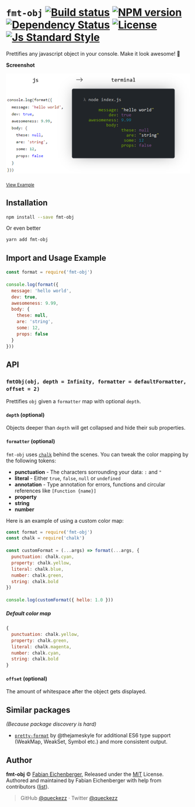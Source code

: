 
# `fmt-obj` [![Build status][travis-image]][travis-url] [![NPM version][version-image]][version-url] [![Dependency Status][david-image]][david-url] [![License][license-image]][license-url] [![Js Standard Style][standard-image]][standard-url]

Prettifies any javascript object in your console. Make it look awesome! :lipstick:

**Screenshot**

<p align="center">
  <img src="./intro.png" />
</p>

<sub><a href='./example.js'>View Example</a></sub>

## Installation

```sh
npm install --save fmt-obj
```

Or even better

```sh
yarn add fmt-obj
```

## Import and Usage Example

```js
const format = require('fmt-obj')

console.log(format({
  message: 'hello world',
  dev: true,
  awesomeness: 9.99,
  body: {
    these: null,
    are: 'string',
    some: 12,
    props: false
  }
}))
```

## API

### `fmtObj(obj, depth = Infinity, formatter = defaultFormatter, offset = 2)`

Prettifies `obj` given a `formatter` map with optional `depth`.

#### `depth` (optional)

Objects deeper than `depth` will get collapsed and hide their sub properties.

#### `formatter` (optional)

`fmt-obj` uses [`chalk`](https://github.com/chalk/chalk) behind the scenes.
You can tweak the color mapping by the following tokens:

* **punctuation** - The characters sorrounding your data: `:` and `"`
* **literal** - Either `true`, `false`, `null` or `undefined`
* **annotation** - Type annotation for errors, functions and circular references like `[Function {name}]`
* **property**
* **string**
* **number**

Here is an example of using a custom color map:

```js
const format = require('fmt-obj')
const chalk = require('chalk')

const customFormat = (...args) => format(...args, {
  punctuation: chalk.cyan,
  property: chalk.yellow,
  literal: chalk.blue,
  number: chalk.green,
  string: chalk.bold
})

console.log(customFormat({ hello: 1.0 }))
```

##### Default color map

```js
{
  punctuation: chalk.yellow,
  property: chalk.green,
  literal: chalk.magenta,
  number: chalk.cyan,
  string: chalk.bold
}
```

#### `offset` (optional)

The amount of whitespace after the object gets displayed.

## Similar packages

_(Because package discovery is hard)_

* [`pretty-format`](https://github.com/facebook/jest/tree/master/packages/pretty-format) by @thejameskyle for additional ES6 type support (WeakMap, WeakSet, Symbol etc.) and more consistent output.

## Author

**fmt-obj** © [Fabian Eichenberger](https://github.com/queckezz), Released under the [MIT](./license) License.<br>
Authored and maintained by Fabian Eichenberger with help from contributors ([list](https://github.com/queckezz/fmt-obj/contributors)).

> GitHub [@queckezz](https://github.com/queckezz) · Twitter [@queckezz](https://twitter.com/queckezz)

[travis-image]: https://img.shields.io/travis/queckezz/fmt-obj.svg?style=flat-square
[travis-url]: https://travis-ci.org/queckezz/fmt-obj

[version-image]: https://img.shields.io/npm/v/fmt-obj.svg?style=flat-square
[version-url]: https://npmjs.org/package/fmt-obj

[david-image]: http://img.shields.io/david/queckezz/fmt-obj.svg?style=flat-square
[david-url]: https://david-dm.org/queckezz/fmt-obj

[standard-image]: https://img.shields.io/badge/code-standard-brightgreen.svg?style=flat-square
[standard-url]: https://github.com/feross/standard

[license-image]: http://img.shields.io/npm/l/fmt-obj.svg?style=flat-square
[license-url]: ./license